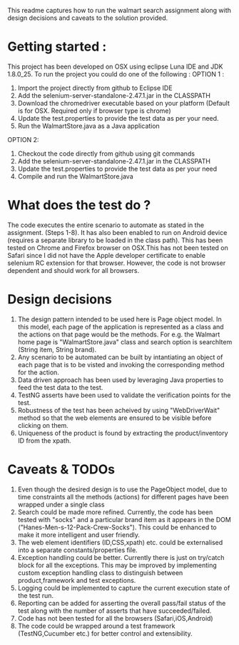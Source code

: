 This readme captures how to run the walmart search assignment along with design decisions and caveats to the solution provided.

# Getting started :
  This project has been developed on OSX using eclipse Luna IDE and JDK 1.8.0_25. To run the project you could do one of the following :
  OPTION 1 : 
  1. Import the project directly from github to Eclipse IDE 
  2. Add the selenium-server-standalone-2.47.1.jar in the CLASSPATH
  3. Download the chromedriver executable based on your platform (Default is for OSX. Required only if browser type is chrome)
  3. Update the test.properties to provide the test data as per your need.
  4. Run the WalmartStore.java as a Java application
  
  OPTION 2: 
  1. Checkout the code directly from github using git commands
  2. Add the selenium-server-standalone-2.47.1.jar in the CLASSPATH
  3. Update the test.properties to provide the test data as per your need
  4. Compile and run the WalmartStore.java 
  
# What does the test do ?
  The code executes the entire scenario to automate as stated in the assignment. (Steps 1-8). It has also been enabled to run on Android device (requires a separate library to be loaded in the class path). This has been tested on Chrome and Firefox browser on OSX.This has not been tested on Safari since I did not have the Apple developer certificate to enable selenium RC extension for that browser. However, the code is not browser dependent and should work for all browsers.

# Design decisions

  1. The design pattern intended to be used here is Page object model. In this model, each page of the application is represented as a class and the actions on that page would be the methods. For e.g. the Walmart home page is "WalmartStore.java" class and search option is searchItem (String item, String brand).
  2. Any scenario to be automated can be built by intantiating an object of each page that is to be visted and invoking the corresponding method for the action.
  3. Data driven approach has been used by leveraging Java properties to feed the test data to the test.
  4. TestNG asserts have been used to validate the verification points for the test.
  5. Robustness of the test has been acheived by using "WebDriverWait" method so that the web elements are ensured to be visible before clicking on them.
  6. Uniqueness of the product is found by extracting the product/inventory ID from the xpath.

# Caveats & TODOs
  1. Even though the desired design is to use the PageObject model, due to time constraints all the methods (actions) for different pages have been wrapped under a single class
  2. Search could be made more refined. Currently, the code has been tested with "socks" and a particular brand item as it appears in the DOM ("Hanes-Men-s-12-Pack-Crew-Socks"). This could be enhanced to make it more intelligent and user friendly.
  3. The web element identifiers (ID,CSS,xpath) etc. could be externalised into a separate constants/properties file.
  3. Exception handling could be better. Currently there is just on try/catch block for all the exceptions. This may be improved by implementing custom exception handling class to distinguish between product,framework and test exceptions.
  4. Logging could be implemented to capture the current execution state of the test run. 
  5. Reporting can be added for asserting the overall pass/fail status of the test along with the number of asserts that have succeeded/failed.
  5. Code has not been tested for all the browsers (Safari,iOS,Android)
  6. The code could be wrapped around a test framework (TestNG,Cucumber etc.) for better control and extensibility.
  
  
